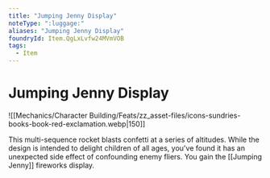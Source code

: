 ```yaml
---
title: "Jumping Jenny Display"
noteType: ":luggage:"
aliases: "Jumping Jenny Display"
foundryId: Item.QgLxLvfw24MVmVOB
tags:
  - Item
---
```


# Jumping Jenny Display
![[Mechanics/Character Building/Feats/zz_asset-files/icons-sundries-books-book-red-exclamation.webp|150]]

This multi-sequence rocket blasts confetti at a series of altitudes. While the design is intended to delight children of all ages, you've found it has an unexpected side effect of confounding enemy fliers. You gain the [[Jumping Jenny]] fireworks display.
